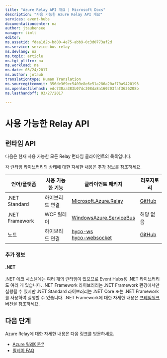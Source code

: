```yaml
---
title: "Azure Relay API 개요 | Microsoft Docs"
description: "사용 가능한 Azure Relay API 개요"
services: event-hubs
documentationcenter: na
author: jtaubensee
manager: timlt
editor: 
ms.assetid: fdaa1d2b-bd80-4e75-abb9-0c3d0773af2d
ms.service: service-bus-relay
ms.devlang: na
ms.topic: article
ms.tgt_pltfrm: na
ms.workload: na
ms.date: 03/24/2017
ms.author: jotaub
translationtype: Human Translation
ms.sourcegitcommit: 356de369ec5409e8e6e51a286a20af70a9420193
ms.openlocfilehash: edc730aa383b07dc308da8a160203faf3636208b
ms.lasthandoff: 03/27/2017

---
```


# <a name="available-relay-apis"></a>사용 가능한 Relay API

## <a name="runtime-apis"></a>런타임 API

다음은 현재 사용 가능한 모든 Relay 런타임 클라이언트의 목록입니다.

각 런타임 라이브러리의 상태에 대한 자세한 내용은 [추가 정보](#additional-information)를 참조하세요.

| 언어/플랫폼 | 사용 가능한 기능 | 클라이언트 패키지 | 리포지토리 |
| --- | --- | --- | --- |
| .NET Standard | 하이브리드 연결 | [Microsoft.Azure.Relay](https://www.nuget.org/packages/Microsoft.Azure.Relay/) | [GitHub](https://github.com/azure/azure-relay-dotnet) |
| .NET Framework | WCF 릴레이 | [WindowsAzure.ServiceBus](https://www.nuget.org/packages/WindowsAzure.ServiceBus/) | 해당 없음 |
| 노드 | 하이브리드 연결 | [hyco-ws](https://www.npmjs.com/package/hyco-ws)<br/>[hyco-websocket](https://www.npmjs.com/package/hyco-websocket) | [GitHub](https://github.com/Azure/azure-relay-node) |

### <a name="additional-information"></a>추가 정보

#### <a name="net"></a>.NET
.NET 에코 시스템에는 여러 개의 런타임이 있으므로 Event Hubs용 .NET 라이브러리도 여러 개 있습니다. .NET Framework 라이브러리는 .NET Framework 환경에서만 실행될 수 있지만 .NET Standard 라이브러리는 .NET Core 또는 .NET Framework를 사용하여 실행할 수 있습니다. .NET Framework에 대한 자세한 내용은 [프레임워크 버전](https://docs.microsoft.com/dotnet/articles/standard/frameworks#framework-versions)을 참조하세요.

## <a name="next-steps"></a>다음 단계
Azure Relay에 대한 자세한 내용은 다음 링크를 방문하세요.
* [Azure 릴레이란?](relay-what-is-it.md)
* [릴레이 FAQ](relay-faq.md)
